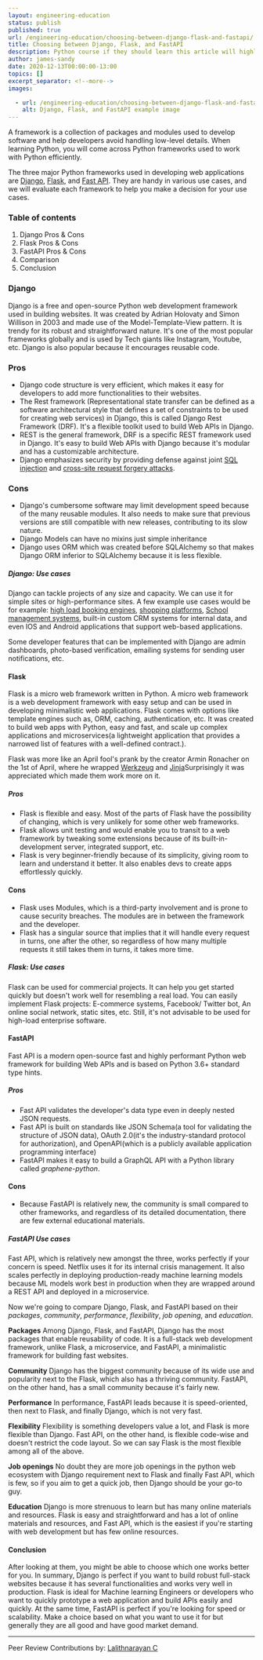 ```yaml
---
layout: engineering-education
status: publish
published: true
url: /engineering-education/choosing-between-django-flask-and-fastapi/
title: Choosing between Django, Flask, and FastAPI
description: Python course if they should learn this article will highlight some features that will enable a beginner to make an informed decision between Django, Flask, or Fast API.
author: james-sandy
date: 2020-12-13T00:00:00-13:00
topics: []
excerpt_separator: <!--more-->
images:

  - url: /engineering-education/choosing-between-django-flask-and-fastapi/hero.jpg
    alt: Django, Flask, and FastAPI example image
---
```

A framework is a collection of packages and modules used to develop software and help developers avoid handling low-level details. When learning Python, you will come across Python frameworks used to work with Python efficiently. 
<!--more-->
The three major Python frameworks used in developing web applications are [Django](https://www.djangoproject.com/), [Flask](https://en.wikipedia.org/wiki/Flask_(web_framework)), and [Fast API](https://fastapi.tiangolo.com/). They are handy in various use cases, and we will evaluate each framework to help you make a decision for your use cases.

### Table of contents
1. Django Pros & Cons
2. Flask Pros & Cons
3. FastAPI Pros & Cons
4. Comparison
5. Conclusion

### Django
Django is a free and open-source Python web development framework used in building websites. It was created by Adrian Holovaty and Simon Willison in 2003 and made use of the Model-Template-View pattern. It is trendy for its robust and straightforward nature. It's one of the most popular frameworks globally and is used by Tech giants like Instagram, Youtube, etc. Django is also popular because it encourages reusable code.

### Pros
- Django code structure is very efficient, which makes it easy for developers to add more functionalities to their websites.
- The Rest framework (Representational state transfer can be defined as a software architectural style that defines a set of constraints to be used for creating web services) in Django, this is called Django Rest Framework (DRF). It's a flexible toolkit used to build Web APIs in Django. 
- REST is the general framework, DRF is a specific REST framework used in Django. It's easy to build Web APIs with Django because it's modular and has a customizable architecture.
- Django emphasizes security by providing defense against joint [SQL injection](https://en.wikipedia.org/wiki/SQL_injection) and [cross-site request forgery attacks](https://en.wikipedia.org/wiki/Cross-site_request_forgery).

### Cons
- Django's cumbersome software may limit development speed because of the many reusable modules. It also needs to make sure that previous versions are still compatible with new releases, contributing to its slow nature. 
- Django Models can have no mixins just simple inheritance 
- Django uses ORM which was created before SQLAlchemy so that makes Django ORM inferior to SQLAlchemy because it is less flexible.

##### Django: Use cases
Django can tackle projects of any size and capacity. We can use it for simple sites or high-performance sites. A few example use cases would be for example: [high load booking engines](https://github.com/amadeus4dev/amadeus-flight-booking-django), [shopping platforms](https://github.com/benedictchen/django-shopping-cart), [School management systems](https://github.com/adigunsherif/Django-School-Management-System), built-in custom CRM systems for internal data, and even IOS and Android applications that support web-based applications. 

Some developer features that can be implemented with Django are admin dashboards, photo-based verification, emailing systems for sending user notifications, etc.

#### Flask
Flask is a micro web framework written in Python. A micro web framework is a web development framework with easy setup and can be used in developing minimalistic web applications. Flask comes with options like template engines such as, ORM, caching, authentication, etc. It was created to build web apps with Python, easy and fast, and scale up complex applications and microservices(a lightweight application that provides a narrowed list of features with a well-defined contract.).  

Flask was more like an April fool's prank by the creator Armin Ronacher on the 1st of April, where he wrapped [Werkzeug](https://werkzeug.palletsprojects.com/en/1.0.x/) and [Jinja](https://jinja.palletsprojects.com/en/2.11.x/)Surprisingly it was appreciated which made them work more on it.

##### Pros
- Flask is flexible and easy. Most of the parts of Flask have the possibility of changing, which is very unlikely for some other web frameworks.
- Flask allows unit testing and would enable you to transit to a web framework by tweaking some extensions because of its built-in-development server, integrated support, etc.
- Flask is very beginner-friendly because of its simplicity, giving room to learn and understand it better. It also enables devs to create apps effortlessly quickly. 

#### Cons
- Flask uses Modules, which is a third-party involvement and is prone to cause security breaches. The modules are in between the framework and the developer.
- Flask has a singular source that implies that it will handle every request in turns, one after the other, so regardless of how many multiple requests it still takes them in turns, it takes more time.

##### Flask: Use cases
Flask can be used for commercial projects. It can help you get started quickly but doesn't work well for resembling a real load. You can easily implement Flask projects: E-commerce systems, Facebook/ Twitter bot, An online social network, static sites, etc. Still, it's not advisable to be used for high-load enterprise software.

#### FastAPI  
Fast API is a modern open-source fast and highly performant Python web framework for building Web APIs and is based on Python 3.6+ standard type hints. 

##### Pros
- Fast API validates the developer's data type even in deeply nested JSON requests.
- Fast API is built on standards like JSON Schema(a tool for validating the structure of JSON data), OAuth 2.0(it's the industry-standard protocol for authorization), and OpenAPI(which is a publicly available application programming interface)
- FastAPI makes it easy to build a GraphQL API with a Python library called *graphene-python*.

#### Cons
- Because FastAPI is relatively new, the community is small compared to other frameworks, and regardless of its detailed documentation, there are few external educational materials.

##### FastAPI Use cases
Fast API, which is relatively new amongst the three, works perfectly if your concern is speed. Netflix uses it for its internal crisis management. It also scales perfectly in deploying production-ready machine learning models because ML models work best in production when they are wrapped around a REST API and deployed in a microservice.

Now we're going to compare Django, Flask, and FastAPI based on their *packages*, *community*, *performance*, *flexibility*, *job opening*, and *education*.

**Packages**
Among Django, Flask, and FastAPI, Django has the most packages that enable reusability of code. It is a full-stack web development framework, unlike Flask, a microservice, and FastAPI, a minimalistic framework for building fast websites.

**Community**
Django has the biggest community because of its wide use and popularity next to the Flask, which also has a thriving community. FastAPI, on the other hand, has a small community because it's fairly new.

**Performance**
In performance, FastAPI leads because it is speed-oriented, then next to Flask, and finally Django, which is not very fast.

**Flexibility**
Flexibility is something developers value a lot, and Flask is more flexible than Django. Fast API, on the other hand, is flexible code-wise and doesn't restrict the code layout. So we can say Flask is the most flexible among all of the above.

**Job openings**
No doubt they are more job openings in the python web ecosystem with Django requirement next to Flask and finally Fast API, which is few, so if you aim to get a quick job, then Django should be your go-to guy.

**Education**
Django is more strenuous to learn but has many online materials and resources. Flask is easy and straightforward and has a lot of online materials and resources, and Fast API, which is the easiest if you're starting with web development but has few online resources.

#### Conclusion
After looking at them, you might be able to choose which one works better for you. In summary, Django is perfect if you want to build robust full-stack websites because it has several functionalities and works very well in production. Flask is ideal for Machine learning Engineers or developers who want to quickly prototype a web application and build APIs easily and quickly. At the same time, FastAPI is perfect if you're looking for speed or scalability. Make a choice based on what you want to use it for but generally they are all good and have good market demand.

---
Peer Review Contributions by: [Lalithnarayan C](/engineering-education/authors/lalithnarayan-c/)
